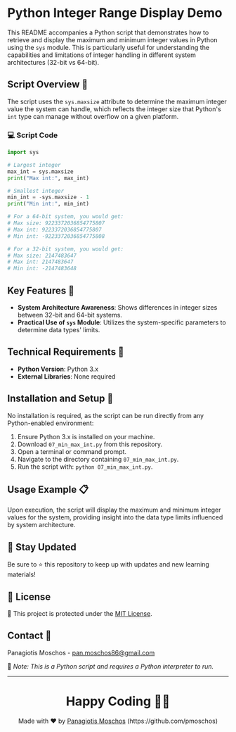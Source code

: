 
# Python Integer Range Display Demo

This README accompanies a Python script that demonstrates how to retrieve and display the maximum and minimum integer values in Python using the `sys` module. This is particularly useful for understanding the capabilities and limitations of integer handling in different system architectures (32-bit vs 64-bit).

## Script Overview 📘

The script uses the `sys.maxsize` attribute to determine the maximum integer value the system can handle, which reflects the integer size that Python's `int` type can manage without overflow on a given platform.

### :computer: Script Code

```python
import sys

# Largest integer 
max_int = sys.maxsize
print("Max int:", max_int)

# Smallest integer 
min_int = -sys.maxsize - 1
print("Min int:", min_int)

# For a 64-bit system, you would get:
# Max size: 9223372036854775807
# Max int: 9223372036854775807
# Min int: -9223372036854775808

# For a 32-bit system, you would get:
# Max size: 2147483647
# Max int: 2147483647
# Min int: -2147483648
```

## Key Features 🌟

- **System Architecture Awareness**: Shows differences in integer sizes between 32-bit and 64-bit systems.
- **Practical Use of `sys` Module**: Utilizes the system-specific parameters to determine data types' limits.

## Technical Requirements 🔧

- **Python Version**: Python 3.x
- **External Libraries**: None required

## Installation and Setup 🚀

No installation is required, as the script can be run directly from any Python-enabled environment:
1. Ensure Python 3.x is installed on your machine.
2. Download `07_min_max_int.py` from this repository.
3. Open a terminal or command prompt.
4. Navigate to the directory containing `07_min_max_int.py`.
5. Run the script with: `python 07_min_max_int.py`.

## Usage Example 📋

Upon execution, the script will display the maximum and minimum integer values for the system, providing insight into the data type limits influenced by system architecture.

## 📢 Stay Updated
Be sure to ⭐ this repository to keep up with updates and new learning materials!

## 📄 License
🔐 This project is protected under the [MIT License](https://mit-license.org/).

## Contact 📧
Panagiotis Moschos - pan.moschos86@gmail.com

🔗 *Note: This is a Python script and requires a Python interpreter to run.*

---
<h1 align=center>Happy Coding 👨‍💻 </h1>

<p align="center">
  Made with ❤️ by 
  <a href="https://www.linkedin.com/in/panagiotis-moschos" target="_blank">
  Panagiotis Moschos</a> (https://github.com/pmoschos)
</p>
